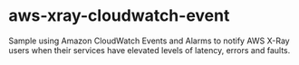 # aws-xray-cloudwatch-event
Sample using Amazon CloudWatch Events and Alarms to notify AWS X-Ray users when their services have elevated levels of latency, errors and faults. 
